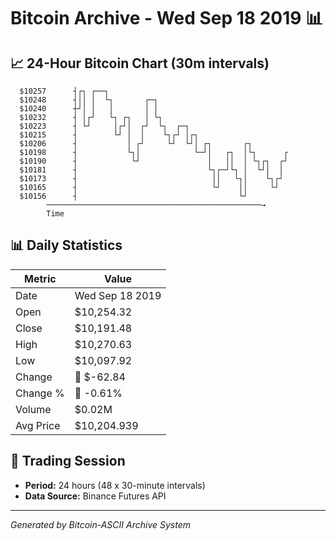 # Bitcoin Archive - Wed Sep 18 2019 📊

## 📈 24-Hour Bitcoin Chart (30m intervals)

```
  $10257      ┤┌┐ ┌──┐                                         
  $10248      ┤││ │  └┐       ┌─┐                              
  $10240      ┼┘│ │   │       │ │                              
  $10232      ┤ │┌┘   └┐ ┌┐   │ └┐                             
  $10223      ┤ └┘     │┌┘│  ┌┘  └┐  ┌─┐                       
  $10215      ┤        └┘ │  │    └┐┌┘ │┌┐                     
  $10206      ┤           │ ┌┘     └┘  └┘│ ┌┐       ┌┐         
  $10198      ┤           └┐│            └─┘│   ┌┐  │└┐      ┌ 
  $10190      ┤            └┘               │   ││  │ └┐┌┐  ┌┘ 
  $10181      ┤                             └┐┌─┘└┐ │  └┘│  │  
  $10173      ┤                              ││   └┐│    └┐┌┘  
  $10165      ┤                              └┘    ││     └┘   
  $10156      ┤                                    └┘          
        ────────────────────────────────────────────────→
        Time
```

## 📊 Daily Statistics

| Metric | Value |
|--------|-------|
| Date | Wed Sep 18 2019 |
| Open | $10,254.32 |
| Close | $10,191.48 |
| High | $10,270.63 |
| Low | $10,097.92 |
| Change | 🔴 $-62.84 |
| Change % | 🔴 -0.61% |
| Volume | $0.02M |
| Avg Price | $10,204.939 |

## 📅 Trading Session

- **Period:** 24 hours (48 x 30-minute intervals)
- **Data Source:** Binance Futures API

---
*Generated by Bitcoin-ASCII Archive System*
